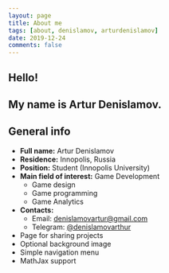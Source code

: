 ```yaml
---
layout: page
title: About me
tags: [about, denislamov, arturdenislamov]
date: 2019-12-24
comments: false
---
```


## Hello! 
## My name is Artur Denislamov. 
## General info
* **Full name:** Artur Denislamov
* **Residence:** Innopolis, Russia
* **Position:** Student (Innopolis University)
* **Main field of interest:** Game Development
    * Game design
    * Game programming
    * Game Analytics
* **Contacts:**
    * Email: denislamovartur@gmail.com
    * Telegram: [@denislamovarthur](https://t.me/denislamovarthur)
* Page for sharing projects
* Optional background image
* Simple navigation menu
* MathJax support
